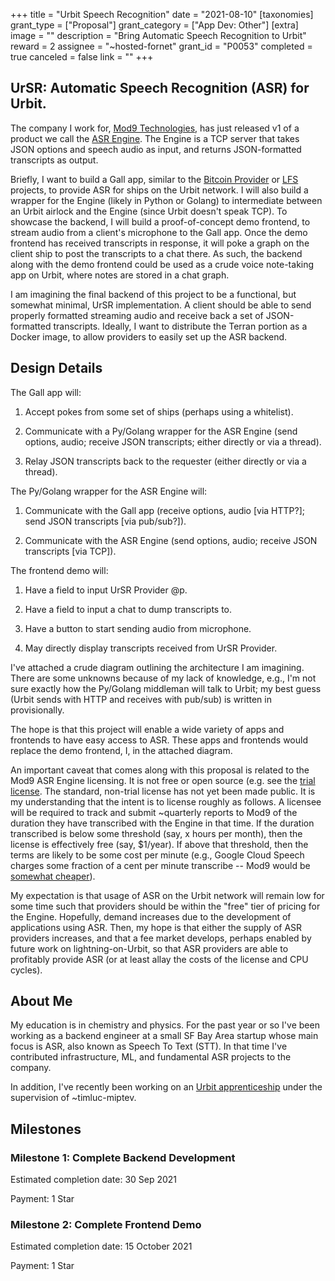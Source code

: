 +++
title = "Urbit Speech Recognition"
date = "2021-08-10"
[taxonomies]
grant_type = ["Proposal"]
grant_category = ["App Dev: Other"]
[extra]
image = ""
description = "Bring Automatic Speech Recognition to Urbit"
reward = 2
assignee = "~hosted-fornet"
grant_id = "P0053"
completed = true
canceled = false
link = ""
+++

## UrSR: Automatic Speech Recognition (ASR) for Urbit.

The company I work for, [Mod9 Technologies](https://mod9.com), has just released v1 of a product we call the [ASR Engine](https://hub.docker.com/r/mod9/asr). The Engine is a TCP server that takes JSON options and speech audio as input, and returns JSON-formatted transcripts as output.

Briefly, I want to build a Gall app, similar to the [Bitcoin Provider](https://urbit.org/grants/bitcoin-full-node-provider-and-wallet) or [LFS](https://urbit.org/grants/urbit-lfs-filehosting) projects, to provide ASR for ships on the Urbit network. I will also build a wrapper for the Engine (likely in Python or Golang) to intermediate between an Urbit airlock and the Engine (since Urbit doesn't speak TCP). To showcase the backend, I will build a proof-of-concept demo frontend, to stream audio from a client's microphone to the Gall app. Once the demo frontend has received transcripts in response, it will poke a graph on the client ship to post the transcripts to a chat there. As such, the backend along with the demo frontend could be used as a crude voice note-taking app on Urbit, where notes are stored in a chat graph.

I am imagining the final backend of this project to be a functional, but somewhat minimal, UrSR implementation. A client should be able to send properly formatted streaming audio and receive back a set of JSON-formatted transcripts. Ideally, I want to distribute the Terran portion as a Docker image, to allow providers to easily set up the ASR backend.

## Design Details

The Gall app will:

1. Accept pokes from some set of ships (perhaps using a whitelist).

2. Communicate with a Py/Golang wrapper for the ASR Engine (send options, audio; receive JSON transcripts; either directly or via a thread).

3. Relay JSON transcripts back to the requester (either directly or via a thread).

The Py/Golang wrapper for the ASR Engine will:

1. Communicate with the Gall app (receive options, audio [via HTTP?]; send JSON transcripts [via pub/sub?]).

2. Communicate with the ASR Engine (send options, audio; receive JSON transcripts [via TCP]).

The frontend demo will:

1. Have a field to input UrSR Provider @p.

2. Have a field to input a chat to dump transcripts to.

3. Have a button to start sending audio from microphone.

4. May directly display transcripts received from UrSR Provider.

I've attached a crude diagram outlining the architecture I am imagining. There are some unknowns because of my lack of knowledge, e.g., I'm not sure exactly how the Py/Golang middleman will talk to Urbit; my best guess (Urbit sends with HTTP and receives with pub/sub) is written in provisionally.

The hope is that this project will enable a wide variety of apps and frontends to have easy access to ASR. These apps and frontends would replace the demo frontend, I, in the attached diagram.

An important caveat that comes along with this proposal is related to the Mod9 ASR Engine licensing. It is not free or open source (e.g. see the [trial license](https://dev.mod9.io/licensing). The standard, non-trial license has not yet been made public. It is my understanding that the intent is to license roughly as follows. A licensee will be required to track and submit ~quarterly reports to Mod9 of the duration they have transcribed with the Engine in that time. If the duration transcribed is below some threshold (say, x hours per month), then the license is effectively free (say, $1/year). If above that threshold, then the terms are likely to be some cost per minute (e.g., Google Cloud Speech charges some fraction of a cent per minute transcribe -- Mod9 would be [somewhat cheaper](https://cloud.google.com/speech-to-text/pricing)).

My expectation is that usage of ASR on the Urbit network will remain low for some time such that providers should be within the "free" tier of pricing for the Engine. Hopefully, demand increases due to the development of applications using ASR. Then, my hope is that either the supply of ASR providers increases, and that a fee market develops, perhaps enabled by future work on lightning-on-Urbit, so that ASR providers are able to profitably provide ASR (or at least allay the costs of the license and CPU cycles).

## About Me

My education is in chemistry and physics. For the past year or so I've been working as a backend engineer at a small SF Bay Area startup whose main focus is ASR, also known as Speech To Text (STT). In that time I've contributed infrastructure, ML, and fundamental ASR projects to the company.

In addition, I've recently been working on an [Urbit apprenticeship](https://github.com/hosted-fornet/crunch) under the supervision of ~timluc-miptev.

## Milestones

### Milestone 1: Complete Backend Development

Estimated completion date: 30 Sep 2021

Payment: 1 Star

### Milestone 2: Complete Frontend Demo

Estimated completion date: 15 October 2021

Payment: 1 Star
